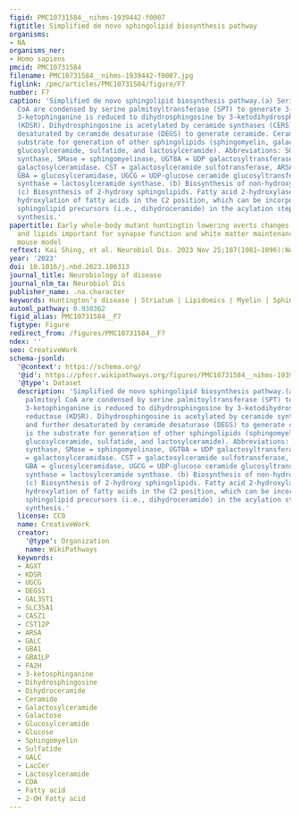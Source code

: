 ```yaml
---
figid: PMC10731584__nihms-1939442-f0007
figtitle: Simplified de novo sphingolipid biosynthesis pathway
organisms:
- NA
organisms_ner:
- Homo sapiens
pmcid: PMC10731584
filename: PMC10731584__nihms-1939442-f0007.jpg
figlink: /pmc/articles/PMC10731584/figure/F7
number: F7
caption: 'Simplified de novo sphingolipid biosynthesis pathway.(a) Serine and palmitoyl
  CoA are condensed by serine palmitoyltransferase (SPT) to generate 3-ketosphinganine.
  3-ketophinganine is reduced to dihydrosphingosine by 3-ketodihydrosphingosine reductase
  (KDSR). Dihydrosphingosine is acetylated by ceramide synthases (CERS) and further
  desaturated by ceramide desaturase (DEGS) to generate ceramide. Ceramide is the
  substrate for generation of other sphingolipids (sphingomyelin, galactosylceramide,
  glucosylceramide, sulfatide, and lactosylceramide). Abbreviations: SGMS = sphingomyelin
  synthase, SMase = sphingomyelinase, UGT8A = UDP galactosyltransferase 8A, GALC =
  galactosylceramidase. CST = galactosylceramide sulfotransferase, ARSA = arylsulfatase,
  GBA = glucosylceramidase, UGCG = UDP-glucose ceramide glucosyltransferase, LacCer
  synthase = lactosylceramide synthase. (b) Biosynthesis of non-hydroxylated sphingolipids.
  (c) Biosynthesis of 2-hydroxy sphingolipids. Fatty acid 2-hydroxylase (FA2H) catalyzes
  hydroxylation of fatty acids in the C2 position, which can be incorporated into
  sphingolipid precursors (i.e., dihydroceramide) in the acylation step of de novo
  synthesis.'
papertitle: Early whole-body mutant huntingtin lowering averts changes in proteins
  and lipids important for synapse function and white matter maintenance in the LacQ140
  mouse model
reftext: Kai Shing, et al. Neurobiol Dis. 2023 Nov 25;187(1081–1096):NA.
year: '2023'
doi: 10.1016/j.nbd.2023.106313
journal_title: Neurobiology of disease
journal_nlm_ta: Neurobiol Dis
publisher_name: .na.character
keywords: Huntington’s disease | Striatum | Lipidomics | Myelin | Sphingolipid
automl_pathway: 0.930362
figid_alias: PMC10731584__F7
figtype: Figure
redirect_from: /figures/PMC10731584__F7
ndex: ''
seo: CreativeWork
schema-jsonld:
  '@context': https://schema.org/
  '@id': https://pfocr.wikipathways.org/figures/PMC10731584__nihms-1939442-f0007.html
  '@type': Dataset
  description: 'Simplified de novo sphingolipid biosynthesis pathway.(a) Serine and
    palmitoyl CoA are condensed by serine palmitoyltransferase (SPT) to generate 3-ketosphinganine.
    3-ketophinganine is reduced to dihydrosphingosine by 3-ketodihydrosphingosine
    reductase (KDSR). Dihydrosphingosine is acetylated by ceramide synthases (CERS)
    and further desaturated by ceramide desaturase (DEGS) to generate ceramide. Ceramide
    is the substrate for generation of other sphingolipids (sphingomyelin, galactosylceramide,
    glucosylceramide, sulfatide, and lactosylceramide). Abbreviations: SGMS = sphingomyelin
    synthase, SMase = sphingomyelinase, UGT8A = UDP galactosyltransferase 8A, GALC
    = galactosylceramidase. CST = galactosylceramide sulfotransferase, ARSA = arylsulfatase,
    GBA = glucosylceramidase, UGCG = UDP-glucose ceramide glucosyltransferase, LacCer
    synthase = lactosylceramide synthase. (b) Biosynthesis of non-hydroxylated sphingolipids.
    (c) Biosynthesis of 2-hydroxy sphingolipids. Fatty acid 2-hydroxylase (FA2H) catalyzes
    hydroxylation of fatty acids in the C2 position, which can be incorporated into
    sphingolipid precursors (i.e., dihydroceramide) in the acylation step of de novo
    synthesis.'
  license: CC0
  name: CreativeWork
  creator:
    '@type': Organization
    name: WikiPathways
  keywords:
  - AGXT
  - KDSR
  - UGCG
  - DEGS1
  - GAL3ST1
  - SLC35A1
  - CASZ1
  - CST12P
  - ARSA
  - GALC
  - GBA1
  - GBA1LP
  - FA2H
  - 3-ketosphinganine
  - Dihydrosphingosine
  - Dihydroceramide
  - Ceramide
  - Galactosylceramide
  - Galactose
  - Glucosylceramide
  - Glucose
  - Sphingomyelin
  - Sulfatide
  - GALC
  - LacCer
  - Lactosylceramide
  - COA
  - Fatty acid
  - 2-OH Fatty acid
---
```

